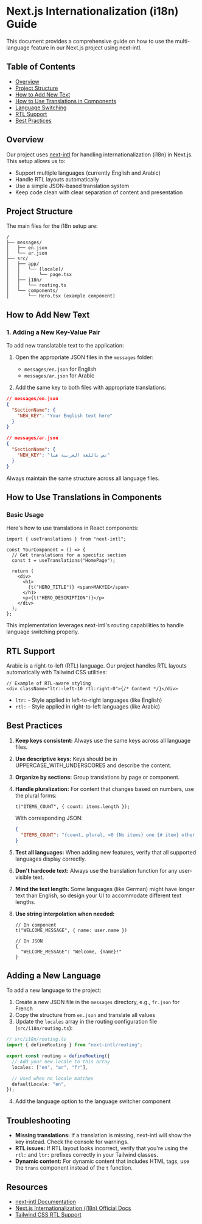 # Next.js Internationalization (i18n) Guide

This document provides a comprehensive guide on how to use the multi-language feature in our Next.js project using next-intl.

## Table of Contents

- [Overview](#overview)
- [Project Structure](#project-structure)
- [How to Add New Text](#how-to-add-new-text)
- [How to Use Translations in Components](#how-to-use-translations-in-components)
- [Language Switching](#language-switching)
- [RTL Support](#rtl-support)
- [Best Practices](#best-practices)

## Overview

Our project uses [next-intl](https://next-intl-docs.vercel.app/) for handling internationalization (i18n) in Next.js. This setup allows us to:

- Support multiple languages (currently English and Arabic)
- Handle RTL layouts automatically
- Use a simple JSON-based translation system
- Keep code clean with clear separation of content and presentation

## Project Structure

The main files for the i18n setup are:

```
/
├── messages/
│   ├── en.json
│   └── ar.json
├── src/
│   ├── app/
│   │   └── [locale]/
│   │       └── page.tsx
│   ├── i18n/
│   │   └── routing.ts
│   └── components/
│       └── Hero.tsx (example component)
```

## How to Add New Text

### 1. Adding a New Key-Value Pair

To add new translatable text to the application:

1. Open the appropriate JSON files in the `messages` folder:

   - `messages/en.json` for English
   - `messages/ar.json` for Arabic

2. Add the same key to both files with appropriate translations:

```json
// messages/en.json
{
  "SectionName": {
    "NEW_KEY": "Your English text here"
  }
}
```

```json
// messages/ar.json
{
  "SectionName": {
    "NEW_KEY": "نص باللغة العربية هنا"
  }
}
```

Always maintain the same structure across all language files.

## How to Use Translations in Components

### Basic Usage

Here's how to use translations in React components:

```tsx
import { useTranslations } from "next-intl";

const YourComponent = () => {
  // Get translations for a specific section
  const t = useTranslations("HomePage");

  return (
    <div>
      <h1>
        {t("HERO_TITLE")} <span>MAKYEE</span>
      </h1>
      <p>{t("HERO_DESCRIPTION")}</p>
    </div>
  );
};
```

This implementation leverages next-intl's routing capabilities to handle language switching properly.

## RTL Support

Arabic is a right-to-left (RTL) language. Our project handles RTL layouts automatically with Tailwind CSS utilities:

```tsx
// Example of RTL-aware styling
<div className="ltr:-left-10 rtl:right-0">{/* Content */}</div>
```

- `ltr:` - Style applied in left-to-right languages (like English)
- `rtl:` - Style applied in right-to-left languages (like Arabic)

## Best Practices

1. **Keep keys consistent:** Always use the same keys across all language files.

2. **Use descriptive keys:** Keys should be in UPPERCASE_WITH_UNDERSCORES and describe the content.

3. **Organize by sections:** Group translations by page or component.

4. **Handle pluralization:** For content that changes based on numbers, use the plural forms:

   ```tsx
   t("ITEMS_COUNT", { count: items.length });
   ```

   With corresponding JSON:

   ```json
   {
     "ITEMS_COUNT": "{count, plural, =0 {No items} one {# item} other {# items}}"
   }
   ```

5. **Test all languages:** When adding new features, verify that all supported languages display correctly.

6. **Don't hardcode text:** Always use the translation function for any user-visible text.

7. **Mind the text length:** Some languages (like German) might have longer text than English, so design your UI to accommodate different text lengths.

8. **Use string interpolation when needed:**

   ```tsx
   // In component
   t("WELCOME_MESSAGE", { name: user.name })

   // In JSON
   {
     "WELCOME_MESSAGE": "Welcome, {name}!"
   }
   ```

## Adding a New Language

To add a new language to the project:

1. Create a new JSON file in the `messages` directory, e.g., `fr.json` for French
2. Copy the structure from `en.json` and translate all values
3. Update the `locales` array in the routing configuration file (`src/i18n/routing.ts`):

```typescript
// src/i18n/routing.ts
import { defineRouting } from "next-intl/routing";

export const routing = defineRouting({
  // Add your new locale to this array
  locales: ["en", "ar", "fr"],

  // Used when no locale matches
  defaultLocale: "en",
});
```

4. Add the language option to the language switcher component

## Troubleshooting

- **Missing translations:** If a translation is missing, next-intl will show the key instead. Check the console for warnings.
- **RTL issues:** If RTL layout looks incorrect, verify that you're using the `rtl:` and `ltr:` prefixes correctly in your Tailwind classes.
- **Dynamic content:** For dynamic content that includes HTML tags, use the `trans` component instead of the `t` function.

## Resources

- [next-intl Documentation](https://next-intl-docs.vercel.app/)
- [Next.js Internationalization (i18n) Official Docs](https://nextjs.org/docs/advanced-features/i18n-routing)
- [Tailwind CSS RTL Support](https://tailwindcss.com/docs/hover-focus-and-other-states#rtl-support)
